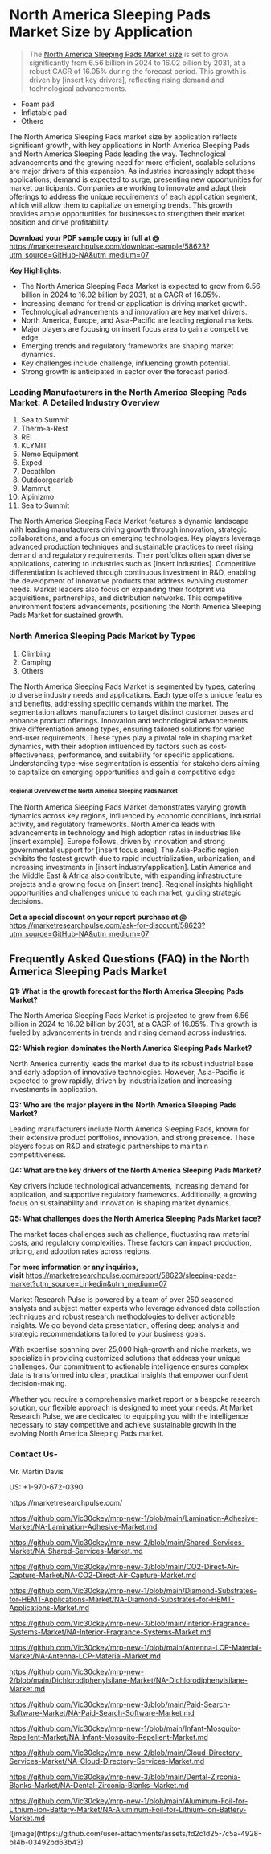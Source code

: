 <h1>North America Sleeping Pads Market&nbsp;Size by Application</h1><blockquote><p>The <a href="https://marketresearchpulse.com/download-sample/58623?utm_source=GitHub-NA&amp;utm_medium=07">North America Sleeping Pads Market size</a> is set to grow significantly from 6.56 billion in 2024 to 16.02 billion by 2031, at a robust CAGR of 16.05% during the forecast period. This growth is driven by [insert key drivers], reflecting rising demand and technological advancements.</p></blockquote><ul><li>Foam pad<li> Inflatable pad<li> Others</li></ul><p>The North America Sleeping Pads market size by application reflects significant growth, with key applications in North America Sleeping Pads and North America Sleeping Pads leading the way. Technological advancements and the growing need for more efficient, scalable solutions are major drivers of this expansion. As industries increasingly adopt these applications, demand is expected to surge, presenting new opportunities for market participants. Companies are working to innovate and adapt their offerings to address the unique requirements of each application segment, which will allow them to capitalize on emerging trends. This growth provides ample opportunities for businesses to strengthen their market position and drive profitability.</p><p><strong>Download your PDF sample copy in full at @ </strong><a href="https://marketresearchpulse.com/download-sample/58623?utm_source=GitHub-NA&amp;utm_medium=07">https://marketresearchpulse.com/download-sample/58623?utm_source=GitHub-NA&amp;utm_medium=07</a></p><p><strong>Key Highlights: </strong></p><ul><li>The North America Sleeping Pads Market is expected to grow from 6.56 billion in 2024 to 16.02 billion by 2031, at a CAGR of 16.05%.</li><li>Increasing demand for trend or application is driving market growth.</li><li>Technological advancements and innovation are key market drivers.</li><li>North America, Europe, and Asia-Pacific are leading regional markets.</li><li>Major players are focusing on insert focus area to gain a competitive edge.</li><li>Emerging trends and regulatory frameworks are shaping market dynamics.</li><li>Key challenges include challenge, influencing growth potential.</li><li>Strong growth is anticipated in sector over the forecast period.</li></ul><h3>Leading Manufacturers in the North America Sleeping Pads Market: A Detailed Industry Overview</h3><ol><li>Sea to Summit</li><li>Therm-a-Rest</li><li>REI</li><li>KLYMIT</li><li>Nemo Equipment</li><li>Exped</li><li>Decathlon</li><li>Outdoorgearlab</li><li>Mammut</li><li>Alpinizmo</li><li>Sea to Summit</li></ol><div class="flex max-w-full flex-col flex-grow"><div class="min-h-8 text-message flex w-full flex-col items-end gap-2 whitespace-normal break-words [.text-message+&amp;]:mt-5" dir="auto" data-message-author-role="assistant" data-message-id="fd8432e4-4910-450d-b182-61b7bfb0a01f" data-message-model-slug="gpt-4o"><div class="flex w-full flex-col gap-1 empty:hidden first:pt-[3px]"><div class="markdown prose w-full break-words dark:prose-invert light"><p>The North America Sleeping Pads Market features a dynamic landscape with leading manufacturers driving growth through innovation, strategic collaborations, and a focus on emerging technologies. Key players leverage advanced production techniques and sustainable practices to meet rising demand and regulatory requirements. Their portfolios often span diverse applications, catering to industries such as [insert industries]. Competitive differentiation is achieved through continuous investment in R&amp;D, enabling the development of innovative products that address evolving customer needs. Market leaders also focus on expanding their footprint via acquisitions, partnerships, and distribution networks. This competitive environment fosters advancements, positioning the North America Sleeping Pads Market for sustained growth.</p></div></div></div></div><h3>North America Sleeping Pads Market by Types</h3><ol><li>Climbing<li> Camping<li> Others</li></ol><div class="flex max-w-full flex-col flex-grow"><div class="min-h-8 text-message flex w-full flex-col items-end gap-2 whitespace-normal break-words [.text-message+&amp;]:mt-5" dir="auto" data-message-author-role="assistant" data-message-id="084470be-0bb7-4664-bddf-5156b4f41249" data-message-model-slug="gpt-4o-mini"><div class="flex w-full flex-col gap-1 empty:hidden first:pt-[3px]"><div class="markdown prose w-full break-words dark:prose-invert light"><p>The North America Sleeping Pads Market is segmented by types, catering to diverse industry needs and applications. Each type offers unique features and benefits, addressing specific demands within the market. The segmentation allows manufacturers to target distinct customer bases and enhance product offerings. Innovation and technological advancements drive differentiation among types, ensuring tailored solutions for varied end-user requirements. These types play a pivotal role in shaping market dynamics, with their adoption influenced by factors such as cost-effectiveness, performance, and suitability for specific applications. Understanding type-wise segmentation is essential for stakeholders aiming to capitalize on emerging opportunities and gain a competitive edge.</p></div></div></div></div><h3><span style="font-size: 11px;">Regional Overview of the North America Sleeping Pads Market</span></h3><div class="flex max-w-full flex-col flex-grow"><div class="min-h-8 text-message flex w-full flex-col items-end gap-2 whitespace-normal break-words [.text-message+&amp;]:mt-5" dir="auto" data-message-author-role="assistant" data-message-id="e9038762-ce64-4e30-91c9-9bd413514231" data-message-model-slug="gpt-4o-mini"><div class="flex w-full flex-col gap-1 empty:hidden first:pt-[3px]"><div class="markdown prose w-full break-words dark:prose-invert light"><p>The North America Sleeping Pads Market demonstrates varying growth dynamics across key regions, influenced by economic conditions, industrial activity, and regulatory frameworks. North America leads with advancements in technology and high adoption rates in industries like [insert example]. Europe follows, driven by innovation and strong governmental support for [insert focus area]. The Asia-Pacific region exhibits the fastest growth due to rapid industrialization, urbanization, and increasing investments in [insert industry/application]. Latin America and the Middle East &amp; Africa also contribute, with expanding infrastructure projects and a growing focus on [insert trend]. Regional insights highlight opportunities and challenges unique to each market, guiding strategic decisions.</p></div></div></div></div><p><strong>Get a special discount on your report purchase at @ </strong><a href="https://marketresearchpulse.com/ask-for-discount/58623?utm_source=GitHub-NA&amp;utm_medium=07">https://marketresearchpulse.com/ask-for-discount/58623?utm_source=GitHub-NA&amp;utm_medium=07</a></p><h2>Frequently Asked Questions (FAQ) in the North America Sleeping Pads Market</h2><p><strong>Q1: What is the growth forecast for the North America Sleeping Pads Market?</strong></p><p>The North America Sleeping Pads Market is projected to grow from 6.56 billion in 2024 to 16.02 billion by 2031, at a CAGR of 16.05%. This growth is fueled by advancements in trends and rising demand across industries.</p><p><strong>Q2: Which region dominates the North America Sleeping Pads Market?</strong></p><p>North America currently leads the market due to its robust industrial base and early adoption of innovative technologies. However, Asia-Pacific is expected to grow rapidly, driven by industrialization and increasing investments in application.</p><p><strong>Q3: Who are the major players in the North America Sleeping Pads Market?</strong></p><p>Leading manufacturers include North America Sleeping Pads, known for their extensive product portfolios, innovation, and strong presence. These players focus on R&amp;D and strategic partnerships to maintain competitiveness.</p><p><strong>Q4: What are the key drivers of the North America Sleeping Pads Market?</strong></p><p>Key drivers include technological advancements, increasing demand for application, and supportive regulatory frameworks. Additionally, a growing focus on sustainability and innovation is shaping market dynamics.</p><p><strong>Q5: What challenges does the North America Sleeping Pads Market face?</strong></p><p>The market faces challenges such as challenge, fluctuating raw material costs, and regulatory complexities. These factors can impact production, pricing, and adoption rates across regions.</p><p><strong>For more information or any inquiries, visit&nbsp;</strong><a href="https://marketresearchpulse.com/report/58623/sleeping-pads-market?utm_source=Linkedin&utm_medium=07">https://marketresearchpulse.com/report/58623/sleeping-pads-market?utm_source=Linkedin&utm_medium=07</a></p><p>Market Research Pulse is powered by a team of over 250 seasoned analysts and subject matter experts who leverage advanced data collection techniques and robust research methodologies to deliver actionable insights. We go beyond data presentation, offering deep analysis and strategic recommendations tailored to your business goals.</p><p>With expertise spanning over 25,000 high-growth and niche markets, we specialize in providing customized solutions that address your unique challenges. Our commitment to actionable intelligence ensures complex data is transformed into clear, practical insights that empower confident decision-making.</p><p>Whether you require a comprehensive market report or a bespoke research solution, our flexible approach is designed to meet your needs. At Market Research Pulse, we are dedicated to equipping you with the intelligence necessary to stay competitive and achieve sustainable growth in the evolving North America Sleeping Pads market.</p><h3><strong>Contact Us-</strong></h3><p>Mr. Martin Davis</p><p>US: +1-970-672-0390</p><p>https://marketresearchpulse.com/</p><p><a href="https://github.com/Vic30ckey/mrp-new-1/blob/main/Lamination-Adhesive-Market/NA-Lamination-Adhesive-Market.md">https://github.com/Vic30ckey/mrp-new-1/blob/main/Lamination-Adhesive-Market/NA-Lamination-Adhesive-Market.md</a></p><p><a href="https://github.com/Vic30ckey/mrp-new-2/blob/main/Shared-Services-Market/NA-Shared-Services-Market.md">https://github.com/Vic30ckey/mrp-new-2/blob/main/Shared-Services-Market/NA-Shared-Services-Market.md</a></p><p><a href="https://github.com/Vic30ckey/mrp-new-3/blob/main/CO2-Direct-Air-Capture-Market/NA-CO2-Direct-Air-Capture-Market.md">https://github.com/Vic30ckey/mrp-new-3/blob/main/CO2-Direct-Air-Capture-Market/NA-CO2-Direct-Air-Capture-Market.md</a></p><p><a href="https://github.com/Vic30ckey/mrp-new-1/blob/main/Diamond-Substrates-for-HEMT-Applications-Market/NA-Diamond-Substrates-for-HEMT-Applications-Market.md">https://github.com/Vic30ckey/mrp-new-1/blob/main/Diamond-Substrates-for-HEMT-Applications-Market/NA-Diamond-Substrates-for-HEMT-Applications-Market.md</a></p><p><a href="https://github.com/Vic30ckey/mrp-new-3/blob/main/Interior-Fragrance-Systems-Market/NA-Interior-Fragrance-Systems-Market.md">https://github.com/Vic30ckey/mrp-new-3/blob/main/Interior-Fragrance-Systems-Market/NA-Interior-Fragrance-Systems-Market.md</a></p><p><a href="https://github.com/Vic30ckey/mrp-new-1/blob/main/Antenna-LCP-Material-Market/NA-Antenna-LCP-Material-Market.md">https://github.com/Vic30ckey/mrp-new-1/blob/main/Antenna-LCP-Material-Market/NA-Antenna-LCP-Material-Market.md</a></p><p><a href="https://github.com/Vic30ckey/mrp-new-2/blob/main/Dichlorodiphenylsilane-Market/NA-Dichlorodiphenylsilane-Market.md">https://github.com/Vic30ckey/mrp-new-2/blob/main/Dichlorodiphenylsilane-Market/NA-Dichlorodiphenylsilane-Market.md</a></p><p><a href="https://github.com/Vic30ckey/mrp-new-3/blob/main/Paid-Search-Software-Market/NA-Paid-Search-Software-Market.md">https://github.com/Vic30ckey/mrp-new-3/blob/main/Paid-Search-Software-Market/NA-Paid-Search-Software-Market.md</a></p><p><a href="https://github.com/Vic30ckey/mrp-new-1/blob/main/Infant-Mosquito-Repellent-Market/NA-Infant-Mosquito-Repellent-Market.md">https://github.com/Vic30ckey/mrp-new-1/blob/main/Infant-Mosquito-Repellent-Market/NA-Infant-Mosquito-Repellent-Market.md</a></p><p><a href="https://github.com/Vic30ckey/mrp-new-2/blob/main/Cloud-Directory-Services-Market/NA-Cloud-Directory-Services-Market.md">https://github.com/Vic30ckey/mrp-new-2/blob/main/Cloud-Directory-Services-Market/NA-Cloud-Directory-Services-Market.md</a></p><p><a href="https://github.com/Vic30ckey/mrp-new-3/blob/main/Dental-Zirconia-Blanks-Market/NA-Dental-Zirconia-Blanks-Market.md">https://github.com/Vic30ckey/mrp-new-3/blob/main/Dental-Zirconia-Blanks-Market/NA-Dental-Zirconia-Blanks-Market.md</a></p><p><a href="https://github.com/Vic30ckey/mrp-new-1/blob/main/Aluminum-Foil-for-Lithium-ion-Battery-Market/NA-Aluminum-Foil-for-Lithium-ion-Battery-Market.md">https://github.com/Vic30ckey/mrp-new-1/blob/main/Aluminum-Foil-for-Lithium-ion-Battery-Market/NA-Aluminum-Foil-for-Lithium-ion-Battery-Market.md</a></p>
![image](https://github.com/user-attachments/assets/fd2c1d25-7c5a-4928-b14b-03492bd63b43)
